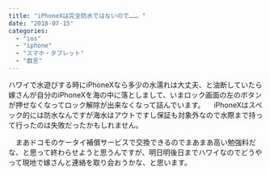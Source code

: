 ```yaml
---
title: "iPhoneXは完全防水ではないので……。"
date: "2018-07-15"
categories: 
  - "ios"
  - "iphone"
  - "スマホ・タブレット"
  - "戯言"
---
```


ハワイで水遊びする時にiPhoneXなら多少の水濡れは大丈夫、と油断していたら嫁さんが自分のiPhoneXを海の中に落としまして、いまロック画面の左のボタンが押せなくなってロック解除が出来なくなって詰んでいます。 　iPhoneXはスペック的には防水なんですが海水はアウトですし保証も対象外なので水際まで持って行ったのは失敗だったかもしれません。

　まあドコモのケータイ補償サービスで交換できるのでまあまあ高い勉強料だな、と思って終わらせようと思うんですが、明日明後日までハワイなのでどうやって現地で嫁さんと連絡を取り会おうかな、と思います。

